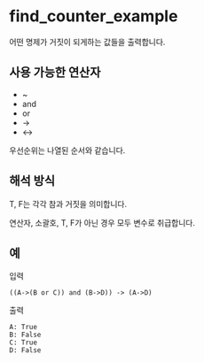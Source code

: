 # find_counter_example

어떤 명제가 거짓이 되게하는 값들을 출력합니다.

## 사용 가능한 연산자
- ~
- and
- or
- ->
- <->

우선순위는 나열된 순서와 같습니다.

## 해석 방식

T, F는 각각 참과 거짓을 의미합니다.

연산자, 소괄호, T, F가 아닌 경우 모두 변수로 취급합니다.

## 예

입력

```((A->(B or C)) and (B->D)) -> (A->D)```

출력

```=====모순 발생=====
A: True
B: False
C: True
D: False
```
